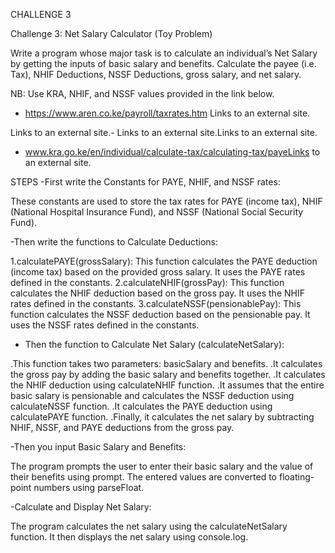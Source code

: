 CHALLENGE 3

Challenge 3: Net Salary Calculator (Toy Problem)

Write a program whose major task is to calculate an individual’s Net Salary by getting the inputs of basic salary and benefits. Calculate the payee (i.e. Tax), NHIF Deductions, NSSF Deductions, gross salary, and net salary. 

NB: Use KRA, NHIF, and NSSF values provided in the link below.

- https://www.aren.co.ke/payroll/taxrates.htm Links to an external site.

Links to an external site.-  Links to an external site.Links to an external site.

- www.kra.go.ke/en/individual/calculate-tax/calculating-tax/payeLinks to an external site.

STEPS
-First write the Constants for PAYE, NHIF, and NSSF rates:

These constants are used to store the tax rates for PAYE (income tax), NHIF (National Hospital Insurance Fund), and NSSF (National Social Security Fund).

-Then write the functions to Calculate Deductions:

1.calculatePAYE(grossSalary): This function calculates the PAYE deduction (income tax) based on the provided gross salary. It uses the PAYE rates defined in the constants.
2.calculateNHIF(grossPay): This function calculates the NHIF deduction based on the gross pay. It uses the NHIF rates defined in the constants.
3.calculateNSSF(pensionablePay): This function calculates the NSSF deduction based on the pensionable pay. It uses the NSSF rates defined in the constants.

- Then the function to Calculate Net Salary (calculateNetSalary):

.This function takes two parameters: basicSalary and benefits.
.It calculates the gross pay by adding the basic salary and benefits together.
.It calculates the NHIF deduction using calculateNHIF function.
.It assumes that the entire basic salary is pensionable and calculates the NSSF deduction using calculateNSSF function.
.It calculates the PAYE deduction using calculatePAYE function.
.Finally, it calculates the net salary by subtracting NHIF, NSSF, and PAYE deductions from the gross pay.

-Then you input Basic Salary and Benefits:

The program prompts the user to enter their basic salary and the value of their benefits using prompt. The entered values are converted to floating-point numbers using parseFloat.

-Calculate and Display Net Salary:

The program calculates the net salary using the calculateNetSalary function.
It then displays the net salary using console.log.
